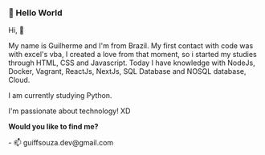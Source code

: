 <h3>👋 Hello World </h3>

<p>Hi, 👋 </p>
<p>My name is Guilherme and I'm from Brazil. My first contact with code was with excel's vba, I created a love from that moment, so i started my studies through HTML, CSS and Javascript. Today I have knowledge with NodeJs, Docker, Vagrant, ReactJs, NextJs, SQL Database and NOSQL database, Cloud.</p>
<p>I am currently studying Python. </p>
<p>I'm passionate about technology! XD</p

<h3> <strong> Would you like to find me? </strong> </h3>
<p>- 📫 guiffsouza.dev@gmail.com</p>

<!---
Guiffsouza/Guiffsouza is a ✨ special ✨ repository because its `README.md` (this file) appears on your GitHub profile.
You can click the Preview link to take a look at your changes.
--->
